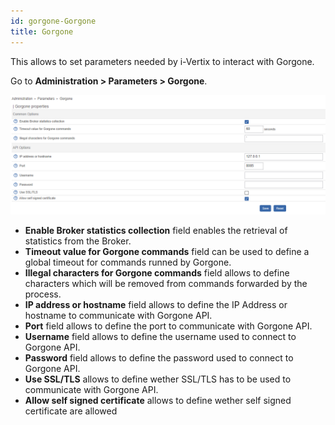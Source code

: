 ```yaml
---
id: gorgone-Gorgone
title: Gorgone
---
```


This allows to set parameters needed by i-Vertix to interact with Gorgone.

Go to **Administration > Parameters > Gorgone**.

![image](../../assets/administration/gorgone/parameters-gorgone.png)

- **Enable Broker statistics collection** field enables the retrieval of
statistics from the Broker.
- **Timeout value for Gorgone commands** field can be used to define a global
timeout for commands runned by Gorgone.
- **Illegal characters for Gorgone commands** field allows to define
characters which will be removed from commands forwarded by the process.
- **IP address or hostname** field allows to define the IP Address or hostname
to communicate with Gorgone API.
- **Port** field allows to define the port to communicate with Gorgone API.
- **Username** field allows to define the username used to connect to
Gorgone API.
- **Password** field allows to define the password used to connect to
Gorgone API.
- **Use SSL/TLS** allows to define wether SSL/TLS has to be used to communicate
with Gorgone API.
- **Allow self signed certificate** allows to define wether self signed
certificate are allowed